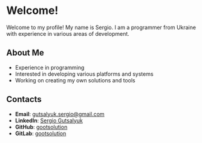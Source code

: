 # Welcome!

Welcome to my profile! My name is Sergio. I am a programmer from Ukraine with experience in various areas of development.

## About Me

- Experience in programming
- Interested in developing various platforms and systems
- Working on creating my own solutions and tools

## Contacts

- **Email**: [gutsalyuk.sergio@gmail.com](mailto:gutsalyuk.sergio@gmail.com)
- **LinkedIn**: [Sergio Gutsalyuk](https://www.linkedin.com/in/sergio-gutsalyuk)
- **GitHub**: [gootsolution](https://github.com/gootsolution)
- **GitLab**: [gootsolution](https://gitlab.com/gootsolution)
